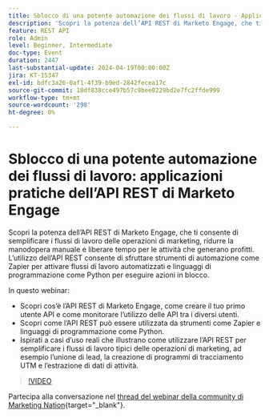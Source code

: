 ```yaml
---
title: Sblocco di una potente automazione dei flussi di lavoro - Applicazioni pratiche dell’API REST di Marketo Engage
description: 'Scopri la potenza dell’API REST di Marketo Engage, che ti consente di semplificare i flussi di lavoro delle operazioni di marketing, ridurre la manodopera manuale e liberare tempo per le attività che generano profitti. L’utilizzo dell’API REST consente di sfruttare strumenti di automazione come Zapier per attivare flussi di lavoro automatizzati e linguaggi di programmazione come Python per eseguire azioni in blocco.In questo webinar:- Scopri cos’è l’API REST di Marketo Engage, come creare il tuo primo utente API e come monitorare l’utilizzo dell’API tra i diversi utenti.: scopri come l’API REST può essere utilizzata da strumenti come Zapier e linguaggi di programmazione come Python.: ispirati a casi d’uso reali che illustrano come utilizzare l’API REST per semplificare i flussi di lavoro tipici delle operazioni di marketing, ad esempio l’unione di lead, la creazione di programmi di tracciamento UTM e l’estrazione di dati di attività.'
feature: REST API
role: Admin
level: Beginner, Intermediate
doc-type: Event
duration: 2447
last-substantial-update: 2024-04-19T00:00:00Z
jira: KT-15347
exl-id: bdfc3a26-0af1-4f39-b9ed-2842fecea17c
source-git-commit: 18df838cce497b57c9bee0229bd2e7fc2ffde999
workflow-type: tm+mt
source-wordcount: '298'
ht-degree: 0%

---
```


# Sblocco di una potente automazione dei flussi di lavoro: applicazioni pratiche dell’API REST di Marketo Engage

Scopri la potenza dell’API REST di Marketo Engage, che ti consente di semplificare i flussi di lavoro delle operazioni di marketing, ridurre la manodopera manuale e liberare tempo per le attività che generano profitti. L’utilizzo dell’API REST consente di sfruttare strumenti di automazione come Zapier per attivare flussi di lavoro automatizzati e linguaggi di programmazione come Python per eseguire azioni in blocco.

In questo webinar:

- Scopri cos’è l’API REST di Marketo Engage, come creare il tuo primo utente API e come monitorare l’utilizzo delle API tra i diversi utenti.
- Scopri come l’API REST può essere utilizzata da strumenti come Zapier e linguaggi di programmazione come Python.
- Ispirati a casi d’uso reali che illustrano come utilizzare l’API REST per semplificare i flussi di lavoro tipici delle operazioni di marketing, ad esempio l’unione di lead, la creazione di programmi di tracciamento UTM e l’estrazione di dati di attività.

>[!VIDEO](https://video.tv.adobe.com/v/3428435/?learn=on)


Partecipa alla conversazione nel [thread del webinar della community di Marketing Nation](https://nation.marketo.com/t5/product-discussions/webinar-april-17th-8am-pst-unlocking-powerful-workflow/td-p/346330){target="_blank"}.
